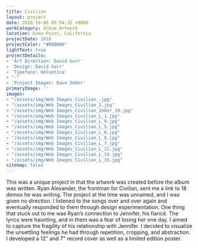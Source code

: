 ```yaml
---
title: Civilian
layout: project
date: 2018-10-06 05:54:32 +0000
workCategory: Album Artwork
location: Dana Point, California
projectDate: 2018
projectColor: "#000000"
lightText: true
projectDetails:
- 'Art Direction: David Gurr'
- 'Design: David Gurr'
- 'Typeface: Helvetica'
- "-"
- 'Project Images: Dave Imber'
primaryImage: ''
images:
- "/assets/img/Web Images_Civilian_.jpg"
- "/assets/img/Web Images_Civilian_2.jpg"
- "/assets/img/Web Images_Civilian_Imber_10.jpg"
- "/assets/img/Web Images_Civilian_L_1.jpg"
- "/assets/img/Web Images_Civilian_L_9.jpg"
- "/assets/img/Web Images_Civilian_L_5.jpg"
- "/assets/img/Web Images_Civilian_L_6.jpg"
- "/assets/img/Web Images_Civilian_L_8.jpg"
- "/assets/img/Web Images_Civilian_L_7.jpg"
- "/assets/img/Web Images_Civilian_L_11.jpg"
- "/assets/img/Web Images_Civilian_L_14.jpg"
- "/assets/img/Web Images_Civilian_L_15.jpg"
sitemap: false
---
```

This was a unique project in that the artwork was created before the album was written. Ryan Alexander, the frontman for Civilian, sent me a link to 18 demos he was writing. The project at the time was unnamed, and I was given no direction. I listened to the songs over and over again and eventually responded to them through design experimentation. One thing that stuck out to me was Ryan’s connection to Jennifer, his fiancé. The lyrics were haunting, and in them was a fear of losing her one day. I aimed to capture the fragility of his relationship with Jennifer. I decided to visualize the unsettling feelings he had through repetition, cropping, and abstraction. I developed a 12" and 7" record cover as well as a limited edition poster.